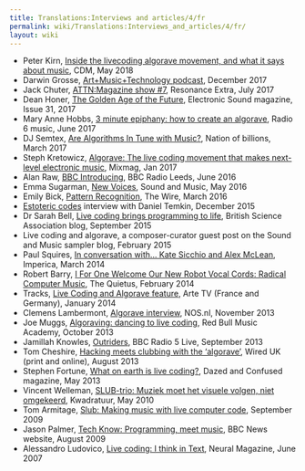 ```yaml
---
title: Translations:Interviews and articles/4/fr
permalink: wiki/Translations:Interviews_and_articles/4/fr/
layout: wiki
---
```


-   Peter Kirn, [Inside the livecoding algorave movement, and what it
    says about
    music](http://cdm.link/2018/05/inside-the-livecoding-algorave-movement-and-what-it-says-about-music/),
    CDM, May 2018
-   Darwin Grosse, [Art+Music+Technology
    podcast](http://artmusictech.libsyn.com/podcast-210-alex-mclean),
    December 2017
-   Jack Chuter, [ATTN:Magazine show
    \#7](http://www.attnmagazine.co.uk/features/12173), Resonance Extra,
    July 2017
-   Dean Honer, [The Golden Age of the
    Future](https://slab.org/the-golden-age-of-the-future/), Electronic
    Sound magazine, Issue 31, 2017
-   Mary Anne Hobbs, [3 minute epiphany: how to create an
    algorave](http://www.bbc.co.uk/programmes/p055hl4w), Radio 6 music,
    June 2017
-   DJ Semtex, [Are Algorithms In Tune with
    Music?](https://nationofbillions.com/are-algorithms-in-tune-with-music),
    Nation of billions, March 2017
-   Steph Kretowicz, [Algorave: The live coding movement that makes
    next-level electronic music](http://mixmag.net/feature/algorave),
    Mixmag, Jan 2017
-   Alan Raw, [BBC
    Introducing](http://slab.org/bbc-introducing-west-yorkshire/), BBC
    Radio Leeds, June 2016
-   Emma Sugarman, [New
    Voices](http://read.thesampler.org/2016/05/06/meet-the-new-voices-2016-alex-mclean-talks-coding-and-aliases/),
    Sound and Music, May 2016
-   Emily Bick, [Pattern
    Recognition](http://slab.org/interview-in-the-wire-magazine/), The
    Wire, March 2016
-   [Estoteric
    codes](http://esoteric.codes/post/135188341128/interview-with-alex-mclean)
    interview with Daniel Temkin, December 2015
-   Dr Sarah Bell, [Live coding brings programming to
    life](http://www.britishscienceassociation.org/blog/live-coding-brings-programming-to-life-an-interview-with-alex-mac),
    British Science Association blog, September 2015
-   Live coding and algorave, a composer-curator guest post on the Sound
    and Music sampler blog, February 2015
-   Paul Squires, [In conversation with… Kate Sicchio and Alex
    McLean](http://www.imperica.com/en/in-conversation-with/in-conversation-with-kate-sicchio-and-alex-mclean),
    Imperica, March 2014
-   Robert Barry, [I For One Welcome Our New Robot Vocal Cords: Radical
    Computer
    Music](http://thequietus.com/articles/14405-black-midi-algorave),
    The Quietus, February 2014
-   Tracks, [Live Coding and Algorave
    feature](http://www.youtube.com/watch?v=X_NQKPH91kM), Arte TV
    (France and Germany), January 2014
-   Clemens Lambermont, [Algorave
    interview](http://www.youtube.com/watch?v=xh8b-XH2kqM&list=UU-id0vwQoAUYBNCm0nmaqQw),
    NOS.nl, November 2013
-   Joe Muggs, [Algoraving: dancing to live
    coding](http://www.redbullmusicacademy.com/magazine/algoraving-dancing-to-coding),
    Red Bull Music Academy, October 2013
-   Jamillah Knowles,
    [Outriders](http://www.bbc.co.uk/programmes/p02swmfb), BBC Radio 5
    Live, September 2013
-   Tom Cheshire, [Hacking meets clubbing with the
    ‘algorave’](http://www.wired.co.uk/magazine/archive/2013/09/play/algorave),
    Wired UK (print and online), August 2013
-   Stephen Fortune, [What on earth is live
    coding?](http://www.dazeddigital.com/artsandculture/article/16150/1/what-on-earth-is-livecoding),
    Dazed and Confused magazine, May 2013
-   Vincent Welleman, [SLUB-trio: Muziek moet het visuele volgen, niet
    omgekeerd](http://www.kwadratuur.be/interviews/detail/slub-trio/#.UxgrAjxdX1c),
    Kwadratuur, May 2010
-   Tom Armitage, [Slub: Making music with live computer
    code](http://www.wired.co.uk/news/archive/2009-09/25/making-music-with-live-computer-code-),
    September 2009
-   Jason Palmer, [Tech Know: Programming, meet
    music](http://news.bbc.co.uk/1/hi/technology/8221235.stm), BBC News
    website, August 2009
-   Alessandro Ludovico, [Live coding: I think in
    Text](http://yaxu.org/neural-interview-on-live-codin/), Neural
    Magazine, June 2007

